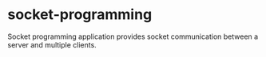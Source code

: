 # socket-programming
Socket programming application provides socket communication between a server and multiple clients. 
